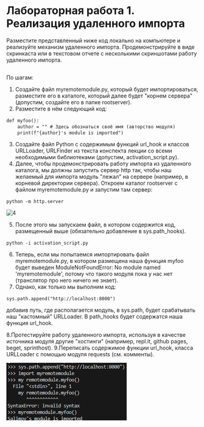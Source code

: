 # Лабораторная работа 1. Реализация удаленного импорта
Разместите представленный ниже код локально на компьютере и реализуйте механизм удаленного импорта. Продемонстрируйте в виде скринкаста или в текстовом отчете с несколькими скриншотами работу удаленного импорта.
##

По шагам:

1. Создайте файл myremotemodule.py, который будет импортироваться, разместите его в каталоге, который далее будет "корнем сервера" (допустим, создайте его в папке rootserver).
2. Разместите в нём следующий код:
```
def myfoo():
    author = "" # Здесь обознаться своё имя (авторство модуля)
    print(f"{author}'s module is imported")
```
3. Создайте файл Python с содержимым функций url_hook и классов URLLoader, URLFinder из текста конспекта лекции со всеми необходимыми библиотеками (допустим, activation_script.py).
4. Далее, чтобы продемонстрировать работу импорта из удаленного каталога, мы должны запустить сервер http так, чтобы наш желаемый для импорта модуль "лежал" на сервере (например, в корневой директории сервера). Откроем каталог rootserver с файлом myremotemodule.py и запустим там сервер:
```
python -m http.server
```
![4](/screenshots/image.png)

5. После этого мы запускаем файл, в котором содержится код, размещенный выше (обязательно добавление в sys.path_hooks).
```
python -i activation_script.py
```
6. Теперь, если мы попытаемся импортировать файл myremotemodule.py, в котором размещена наша функция myfoo будет выведен ModuleNotFoundError: No module named 'myremotemodule', потому что такого модуля пока у нас нет (транслятор про него ничего не знает).
7. Однако, как только мы выполним код:
```
sys.path.append("http://localhost:8000")
```
добавив путь, где располагается модуль, в sys.path, будет срабатывать наш "кастомный" URLLoader. В path_hooks будет содержатся наша функция url_hook.

8.Протестируйте работу удаленного импорта, используя в качестве источника модуля другие "хостинги" (например, repl.it, github pages, beget, sprinthost).
9.Переписать содержимое функции url_hook, класса URLLoader с помощью модуля requests (см. комменты).

![9](screenshots/image2.png)
